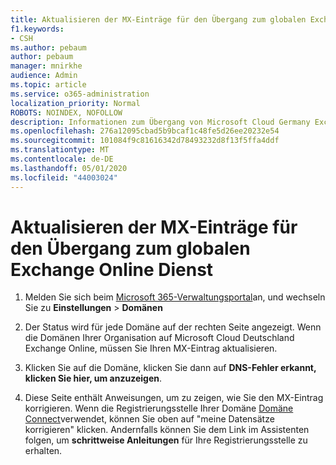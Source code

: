 ```yaml
---
title: Aktualisieren der MX-Einträge für den Übergang zum globalen Exchange Online Dienst
f1.keywords:
- CSH
ms.author: pebaum
author: pebaum
manager: mnirkhe
audience: Admin
ms.topic: article
ms.service: o365-administration
localization_priority: Normal
ROBOTS: NOINDEX, NOFOLLOW
description: Informationen zum Übergang von Microsoft Cloud Germany Exchange Online auf den globalen Exchange Online Dienst
ms.openlocfilehash: 276a12095cbad5b9bcaf1c48fe5d26ee20232e54
ms.sourcegitcommit: 101084f9c81616342d78493232d8f13f5ffa4ddf
ms.translationtype: MT
ms.contentlocale: de-DE
ms.lasthandoff: 05/01/2020
ms.locfileid: "44003024"
---
```

# <a name="update-your-mx-records-to-transition-to-the-global-exchange-online-service"></a>Aktualisieren der MX-Einträge für den Übergang zum globalen Exchange Online Dienst

1. Melden Sie sich beim [Microsoft 365-Verwaltungsportal](https://admin.microsoft.com)an, und wechseln Sie zu **Einstellungen** > **Domänen**

2. Der Status wird für jede Domäne auf der rechten Seite angezeigt. Wenn die Domänen Ihrer Organisation auf Microsoft Cloud Deutschland Exchange Online, müssen Sie Ihren MX-Eintrag aktualisieren.

3. Klicken Sie auf die Domäne, klicken Sie dann auf **DNS-Fehler erkannt, klicken Sie hier, um anzuzeigen**.

4. Diese Seite enthält Anweisungen, um zu zeigen, wie Sie den MX-Eintrag korrigieren. Wenn die Registrierungsstelle Ihrer Domäne [Domäne Connect](../setup/add-domain.md#registrars-with-domain-connect)verwendet, können Sie oben auf "meine Datensätze korrigieren" klicken. Andernfalls können Sie dem Link im Assistenten folgen, um **schrittweise Anleitungen** für Ihre Registrierungsstelle zu erhalten.